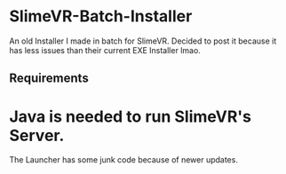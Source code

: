 # SlimeVR-Batch-Installer
An old Installer I made in batch for SlimeVR.
Decided to post it because it has less issues than their current EXE Installer lmao.

## Requirements
# Java is needed to run SlimeVR's Server.
The Launcher has some junk code because of newer updates.
